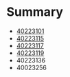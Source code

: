 # Summary

* [40223101](40223101.md)
* [40223115](40223115.md)
* [40223117](40223117.md)
* [40223119](40223119.md)
* 40223136
* 40023256

